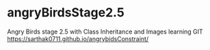 # angryBirdsStage2.5
Angry Birds stage 2.5 with Class Inheritance and Images
learning GIT
https://sarthak0711.github.io/angrybidsConstraint/
